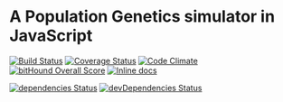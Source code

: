 # A Population Genetics simulator in JavaScript

[![Build Status](https://travis-ci.org/tiagoantao/metis.svg?branch=master)](https://travis-ci.org/tiagoantao/metis) [![Coverage Status](https://coveralls.io/repos/github/tiagoantao/metis/badge.svg?branch=master)](https://coveralls.io/github/tiagoantao/metis?branch=master) [![Code Climate](https://codeclimate.com/github/tiagoantao/metis/badges/gpa.svg)](https://codeclimate.com/github/tiagoantao/metis) [![bitHound Overall Score](https://www.bithound.io/github/tiagoantao/metis/badges/score.svg)](https://www.bithound.io/github/tiagoantao/metis) [![Inline docs](http://inch-ci.org/github/tiagoantao/metis.svg?branch=master)](http://inch-ci.org/github/tiagoantao/metis)

[![dependencies Status](https://david-dm.org/tiagoantao/metis/status.svg)](https://david-dm.org/tiagoantao/metis) [![devDependencies Status](https://david-dm.org/tiagoantao/metis/dev-status.svg)](https://david-dm.org/tiagoantao/metis?type=dev)


